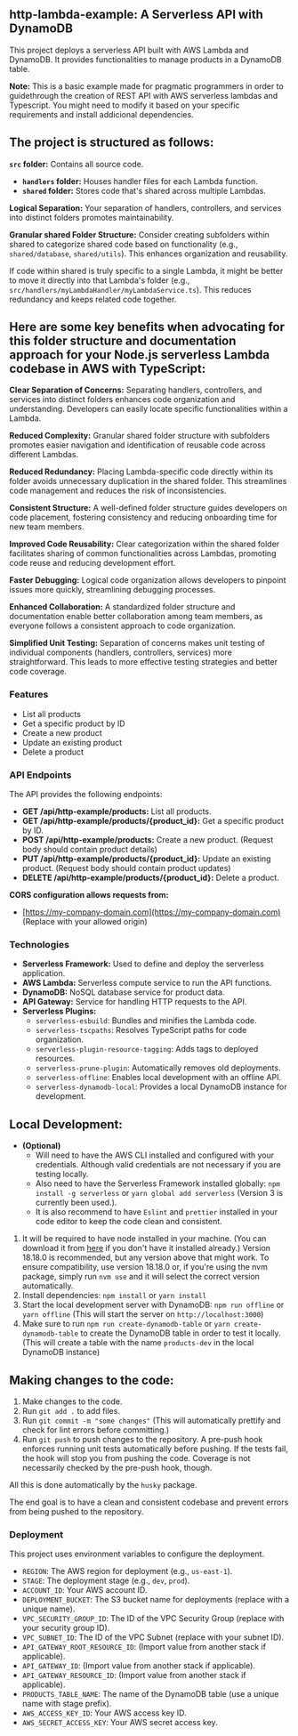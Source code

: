 ## http-lambda-example: A Serverless API with DynamoDB

This project deploys a serverless API built with AWS Lambda and DynamoDB. It provides functionalities to manage products in a DynamoDB table.

**Note:** This is a basic example made for pragmatic programmers in order to guidethrough the creation of REST API with AWS serverless lambdas and Typescript. You might need to modify it based on your specific requirements and install addicional dependencies.

## The project is structured as follows:

**`src` folder:** Contains all source code.
* **`handlers` folder:** Houses handler files for each Lambda function.
* **`shared` folder:** Stores code that's shared across multiple Lambdas.

**Logical Separation:**
Your separation of handlers, controllers, and services into distinct folders promotes maintainability.

**Granular shared Folder Structure:**
Consider creating subfolders within shared to categorize shared code based on functionality (e.g., `shared/database`, `shared/utils`). This enhances organization and reusability.

If code within shared is truly specific to a single Lambda, it might be better to move it directly into that Lambda's folder (e.g., `src/handlers/myLambdaHandler/myLambdaService.ts`). This reduces redundancy and keeps related code together.

## Here are some key benefits when advocating for this folder structure and documentation approach for your Node.js serverless Lambda codebase in AWS with TypeScript:

**Clear Separation of Concerns:** Separating handlers, controllers, and services into distinct folders enhances code organization and understanding. Developers can easily locate specific functionalities within a Lambda.

**Reduced Complexity:** Granular shared folder structure with subfolders promotes easier navigation and identification of reusable code across different Lambdas.

**Reduced Redundancy:** Placing Lambda-specific code directly within its folder avoids unnecessary duplication in the shared folder. This streamlines code management and reduces the risk of inconsistencies.

**Consistent Structure:** A well-defined folder structure guides developers on code placement, fostering consistency and reducing onboarding time for new team members.

**Improved Code Reusability:** Clear categorization within the shared folder facilitates sharing of common functionalities across Lambdas, promoting code reuse and reducing development effort.

**Faster Debugging:** Logical code organization allows developers to pinpoint issues more quickly, streamlining debugging processes.

**Enhanced Collaboration:** A standardized folder structure and documentation enable better collaboration among team members, as everyone follows a consistent approach to code organization.

**Simplified Unit Testing:** Separation of concerns makes unit testing of individual components (handlers, controllers, services) more straightforward. This leads to more effective testing strategies and better code coverage.

### Features

* List all products
* Get a specific product by ID
* Create a new product
* Update an existing product
* Delete a product

### API Endpoints

The API provides the following endpoints:

* **GET /api/http-example/products:** List all products.
* **GET /api/http-example/products/{product_id}:** Get a specific product by ID.
* **POST /api/http-example/products:** Create a new product. (Request body should contain product details)
* **PUT /api/http-example/products/{product_id}:** Update an existing product. (Request body should contain product updates)
* **DELETE /api/http-example/products/{product_id}:** Delete a product.

**CORS configuration allows requests from:**

* [https://my-company-domain.com](https://my-company-domain.com)  (Replace with your allowed origin)

### Technologies

* **Serverless Framework:** Used to define and deploy the serverless application.
* **AWS Lambda:** Serverless compute service to run the API functions.
* **DynamoDB:** NoSQL database service for product data.
* **API Gateway:** Service for handling HTTP requests to the API.
* **Serverless Plugins:**
    * `serverless-esbuild`: Bundles and minifies the Lambda code.
    * `serverless-tscpaths`: Resolves TypeScript paths for code organization.
    * `serverless-plugin-resource-tagging`: Adds tags to deployed resources.
    * `serverless-prune-plugin`: Automatically removes old deployments.
    * `serverless-offline`: Enables local development with an offline API.
    * `serverless-dynamodb-local`: Provides a local DynamoDB instance for development.

## Local Development:

* **(Optional)**
    * Will need to have the AWS CLI installed and configured with your credentials. Although valid credentials are not necessary if you are testing locally.
    * Also need to have the Serverless Framework installed globally: `npm install -g serverless` or `yarn global add serverless` (Version 3 is currently been used.).
    * It is also recommend to have `Eslint` and `prettier` installed in your code editor to keep the code clean and consistent.

1. It will be required to have node installed in your machine. (You can download it from [here](https://nodejs.org/en/download/) if you don't have it installed already.) Version 18.18.0 is recommended, but any version above that might work. To ensure compatibility, use version 18.18.0 or, if you're using the nvm package, simply run `nvm use` and it will select the correct version automatically.
2. Install dependencies: `npm install` or `yarn install`
3. Start the local development server with DynamoDB: `npm run offline` or `yarn offline` (This will start the server on `http://localhost:3000`)
4. Make sure to run `npm run create-dynamodb-table` or `yarn create-dynamodb-table` to create the DynamoDB table in order to test it locally. (This will create a table with the name `products-dev` in the local DynamoDB instance)

## Making changes to the code:

1. Make changes to the code.
2. Run `git add .` to add files.
3. Run `git commit -m "some changes"` (This will automatically prettify and check for lint errors before committing.)
4. Run `git push` to push changes to the repository. A pre-push hook enforces running unit tests automatically before pushing. If the tests fail, the hook will stop you from pushing the code. Coverage is not necessarily checked by the pre-push hook, though.

All this is done automatically by the `husky` package.

The end goal is to have a clean and consistent codebase and prevent errors from being pushed to the repository.

### Deployment

This project uses environment variables to configure the deployment.

* `REGION`: The AWS region for deployment (e.g., `us-east-1`).
* `STAGE`: The deployment stage (e.g., `dev`, `prod`).
* `ACCOUNT_ID`: Your AWS account ID.
* `DEPLOYMENT_BUCKET`: The S3 bucket name for deployments (replace with a unique name).
* `VPC_SECURITY_GROUP_ID`: The ID of the VPC Security Group (replace with your security group ID).
* `VPC_SUBNET_ID`: The ID of the VPC Subnet (replace with your subnet ID).
* `API_GATEWAY_ROOT_RESOURCE_ID`: (Import value from another stack if applicable).
* `API_GATEWAY_ID`: (Import value from another stack if applicable).
* `API_GATEWAY_RESOURCE_ID`: (Import value from another stack if applicable).
* `PRODUCTS_TABLE_NAME`: The name of the DynamoDB table (use a unique name with stage prefix).
* `AWS_ACCESS_KEY_ID`: Your AWS access key ID.
* `AWS_SECRET_ACCESS_KEY`: Your AWS secret access key.
